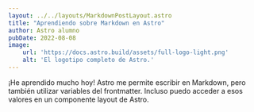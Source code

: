 ```yaml
---
layout: ../../layouts/MarkdownPostLayout.astro
title: "Aprendiendo sobre Markdown en Astro"
author: Astro alumno
pubDate: 2022-08-08
image:
    url: 'https://docs.astro.build/assets/full-logo-light.png'
    alt: 'El logotipo completo de Astro.'
---
```

¡He aprendido mucho hoy! Astro me permite escribir en Markdown, pero también utilizar variables del frontmatter. Incluso puedo acceder a esos valores en un componente layout de Astro.